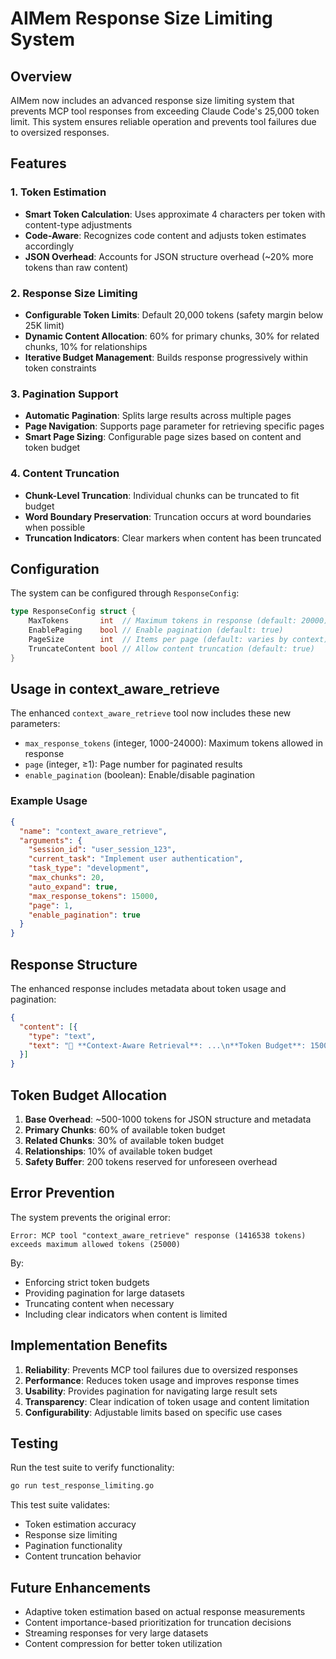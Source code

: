 # AIMem Response Size Limiting System

## Overview

AIMem now includes an advanced response size limiting system that prevents MCP tool responses from exceeding Claude Code's 25,000 token limit. This system ensures reliable operation and prevents tool failures due to oversized responses.

## Features

### 1. Token Estimation
- **Smart Token Calculation**: Uses approximate 4 characters per token with content-type adjustments
- **Code-Aware**: Recognizes code content and adjusts token estimates accordingly
- **JSON Overhead**: Accounts for JSON structure overhead (~20% more tokens than raw content)

### 2. Response Size Limiting
- **Configurable Token Limits**: Default 20,000 tokens (safety margin below 25K limit)
- **Dynamic Content Allocation**: 60% for primary chunks, 30% for related chunks, 10% for relationships
- **Iterative Budget Management**: Builds response progressively within token constraints

### 3. Pagination Support
- **Automatic Pagination**: Splits large results across multiple pages
- **Page Navigation**: Supports page parameter for retrieving specific pages
- **Smart Page Sizing**: Configurable page sizes based on content and token budget

### 4. Content Truncation
- **Chunk-Level Truncation**: Individual chunks can be truncated to fit budget
- **Word Boundary Preservation**: Truncation occurs at word boundaries when possible
- **Truncation Indicators**: Clear markers when content has been truncated

## Configuration

The system can be configured through `ResponseConfig`:

```go
type ResponseConfig struct {
    MaxTokens       int  // Maximum tokens in response (default: 20000)
    EnablePaging    bool // Enable pagination (default: true)
    PageSize        int  // Items per page (default: varies by context)
    TruncateContent bool // Allow content truncation (default: true)
}
```

## Usage in context_aware_retrieve

The enhanced `context_aware_retrieve` tool now includes these new parameters:

- `max_response_tokens` (integer, 1000-24000): Maximum tokens allowed in response
- `page` (integer, ≥1): Page number for paginated results
- `enable_pagination` (boolean): Enable/disable pagination

### Example Usage

```json
{
  "name": "context_aware_retrieve",
  "arguments": {
    "session_id": "user_session_123",
    "current_task": "Implement user authentication",
    "task_type": "development",
    "max_chunks": 20,
    "auto_expand": true,
    "max_response_tokens": 15000,
    "page": 1,
    "enable_pagination": true
  }
}
```

## Response Structure

The enhanced response includes metadata about token usage and pagination:

```json
{
  "content": [{
    "type": "text",
    "text": "🎯 **Context-Aware Retrieval**: ...\n**Token Budget**: 15000 (Estimated: 12453)\n**Page**: 1 of 3 (Total items: 45)\n⚠️ **Content was truncated to fit token limits**\n..."
  }]
}
```

## Token Budget Allocation

1. **Base Overhead**: ~500-1000 tokens for JSON structure and metadata
2. **Primary Chunks**: 60% of available token budget
3. **Related Chunks**: 30% of available token budget
4. **Relationships**: 10% of available token budget
5. **Safety Buffer**: 200 tokens reserved for unforeseen overhead

## Error Prevention

The system prevents the original error:
```
Error: MCP tool "context_aware_retrieve" response (1416538 tokens) exceeds maximum allowed tokens (25000)
```

By:
- Enforcing strict token budgets
- Providing pagination for large datasets
- Truncating content when necessary
- Including clear indicators when content is limited

## Implementation Benefits

1. **Reliability**: Prevents MCP tool failures due to oversized responses
2. **Performance**: Reduces token usage and improves response times
3. **Usability**: Provides pagination for navigating large result sets
4. **Transparency**: Clear indication of token usage and content limitation
5. **Configurability**: Adjustable limits based on specific use cases

## Testing

Run the test suite to verify functionality:

```bash
go run test_response_limiting.go
```

This test suite validates:
- Token estimation accuracy
- Response size limiting
- Pagination functionality
- Content truncation behavior

## Future Enhancements

- Adaptive token estimation based on actual response measurements
- Content importance-based prioritization for truncation decisions
- Streaming responses for very large datasets
- Content compression for better token utilization